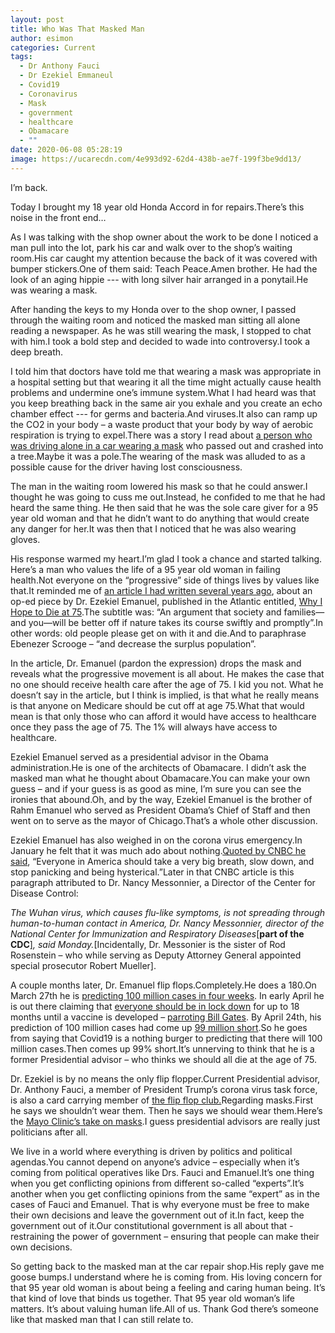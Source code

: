 ```yaml
---
layout: post
title: Who Was That Masked Man
author: esimon
categories: Current
tags:
  - Dr Anthony Fauci
  - Dr Ezekiel Emmaneul
  - Covid19
  - Coronavirus
  - Mask
  - government
  - healthcare
  - Obamacare
  - ""
date: 2020-06-08 05:28:19
image: https://ucarecdn.com/4e993d92-62d4-438b-ae7f-199f3be9dd13/
---
```



I’m back.

Today I brought my 18 year old Honda Accord in for repairs.There’s this noise in the front end…

As I was talking with the shop owner about the work to be done I noticed a man pull into the lot, park his car and walk over to the shop’s waiting room.His car caught my attention because the back of it was covered with bumper stickers.One of them said: Teach Peace.Amen brother. He had the look of an aging hippie --- with long silver hair arranged in a ponytail.He was wearing a mask.

After handing the keys to my Honda over to the shop owner, I passed through the waiting room and noticed the masked man sitting all alone reading a newspaper. As he was still wearing the mask, I stopped to chat with him.I took a bold step and decided to wade into controversy.I took a deep breath.

I told him that doctors have told me that wearing a mask was appropriate in a hospital setting but that wearing it all the time might actually cause health problems and undermine one’s immune system.What I had heard was that you keep breathing back in the same air you exhale and you create an echo chamber effect --- for germs and bacteria.And viruses.It also can ramp up the CO2 in your body – a waste product that your body by way of aerobic respiration is trying to expel.There was a story I read about [a person who was driving alone in a car wearing a mask](https://www.nydailynews.com/coronavirus/ny-coronavirus-driver-passed-out-wearingn95-mask-20200426-eo2plfsf7baj7hzsr7m32jf2xq-story.html) who passed out and crashed into a tree.Maybe it was a pole.The wearing of the mask was alluded to as a possible cause for the driver having lost consciousness.

The man in the waiting room lowered his mask so that he could answer.I thought he was going to cuss me out.Instead, he confided to me that he had heard the same thing. He then said that he was the sole care giver for a 95 year old woman and that he didn’t want to do anything that would create any danger for her.It was then that I noticed that he was also wearing gloves.

His response warmed my heart.I’m glad I took a chance and started talking. Here’s a man who values the life of a 95 year old woman in failing health.Not everyone on the “progressive” side of things lives by values like that.It reminded me of [an article I had written several years ago](https://ghostofjefferson.com/archives/2014/10/08/ezekiel-emanuel-no-healthcare-for-you-if-youre-75-or-older), about an op-ed piece by Dr. Ezekiel Emanuel, published in the Atlantic entitled, [Why I Hope to Die at 75](https://www.theatlantic.com/magazine/archive/2014/10/why-i-hope-to-die-at-75/379329/).The subtitle was: “An argument that society and families—and you—will be better off if nature takes its course swiftly and promptly”.In other words: old people please get on with it and die.And to paraphrase Ebenezer Scrooge – “and decrease the surplus population”. 

In the article, Dr. Emanuel (pardon the expression) drops the mask and reveals what the progressive movement is all about. He makes the case that no one should receive health care after the age of 75. I kid you not. What he doesn’t say in the article, but I think is implied, is that what he really means is that anyone on Medicare should be cut off at age 75.What that would mean is that only those who can afford it would have access to healthcare once they pass the age of 75. The 1% will always have access to healthcare.

Ezekiel Emanuel served as a presidential advisor in the Obama administration.He is one of the architects of Obamacare. I didn’t ask the masked man what he thought about Obamacare.You can make your own guess – and if your guess is as good as mine, I’m sure you can see the ironies that abound.Oh, and by the way, Ezekiel Emanuel is the brother of Rahm Emanuel who served as President Obama’s Chief of Staff and then went on to serve as the mayor of Chicago.That’s a whole other discussion.

Ezekiel Emanuel has also weighed in on the corona virus emergency.In January he felt that it was much ado about nothing.[Quoted by CNBC he said](https://www.cnbc.com/2020/01/30/ezekiel-emanuel-on-coronavirus-americans-need-to-stop-panicking.html), “Everyone in America should take a very big breath, slow down, and stop panicking and being hysterical.”Later in that CNBC article is this paragraph attributed to Dr. Nancy Messonnier, a Director of the Center for Disease Control:

*The Wuhan virus, which causes flu-like symptoms, is not spreading through human-to-human contact in America, Dr. Nancy Messonnier, director of the National Center for Immunization and Respiratory Diseases*[**part of the CDC**]*, said Monday.*\[Incidentally, Dr. Messonier is the sister of Rod Rosenstein – who while serving as Deputy Attorney General appointed special prosecutor Robert Mueller]. 

A couple months later, Dr. Emanuel flip flops.Completely.He does a 180.On March 27th he is [predicting 100 million cases in four weeks](https://www.realclearpolitics.com/video/2020/03/27/ezekiel_emanuel_us_will_have_100_million_cases_of_covid-19_in_four_weeks.html). In early April he is out there claiming that [everyone should be in lock down](https://www.realclearpolitics.com/video/2020/04/07/ezekiel_emanuel_us_must_stay_locked_down_for_12-18_months_until_theres_a_vaccine.html#!) for up to 18 months until a vaccine is developed – [parroting Bill Gates](https://finance.yahoo.com/news/bill-gates-coronavirus-vaccine-165057497.html). By April 24th, his prediction of 100 million cases had come up [99 million short](https://www.breitbart.com/politics/2020/04/24/nolte-joe-biden-expert-ezekiel-emanuel-over-estimated-coronavirus-cases-by-whopping-99-million/).So he goes from saying that Covid19 is a nothing burger to predicting that there will 100 million cases.Then comes up 99% short.It’s unnerving to think that he is a former Presidential advisor – who thinks we should all die at the age of 75.

Dr. Ezekiel is by no means the only flip flopper.Current Presidential advisor, Dr. Anthony Fauci, a member of President Trump’s corona virus task force, is also a card carrying member of [the flip flop club.](https://www.thenewamerican.com/usnews/health-care/item/35846-fauci-on-masks-no-fauci-on-masks-yes-which-fauci-should-we-believe)Regarding masks.First he says we shouldn’t wear them. Then he says we should wear them.Here’s the [Mayo Clinic’s take on masks](https://newsnetwork.mayoclinic.org/discussion/covid-19-when-should-you-wear-a-face-mask/).I guess presidential advisors are really just politicians after all.

We live in a world where everything is driven by politics and political agendas.You cannot depend on anyone’s advice – especially when it’s coming from political operatives like Drs. Fauci and Emanuel.It’s one thing when you get conflicting opinions from different so-called “experts”.It’s another when you get conflicting opinions from the same “expert” as in the cases of Fauci and Emanuel. That is why everyone must be free to make their own decisions and leave the government out of it.In fact, keep the government out of it.Our constitutional government is all about that - restraining the power of government – ensuring that people can make their own decisions.

So getting back to the masked man at the car repair shop.His reply gave me goose bumps.I understand where he is coming from. His loving concern for that 95 year old woman is about being a feeling and caring human being. It’s that kind of love that binds us together. That 95 year old woman’s life matters. It’s about valuing human life.All of us. Thank God there’s someone like that masked man that I can still relate to.



<!--EndFragment-->